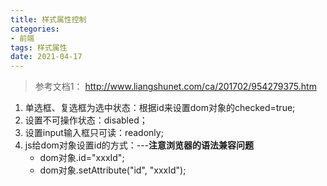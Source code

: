 ```yaml
---
title: 样式属性控制
categories:
- 前端
tags: 样式属性
date: 2021-04-17
---
```


> 参考文档1：  http://www.liangshunet.com/ca/201702/954279375.htm
1. 单选框、复选框为选中状态：根据id来设置dom对象的checked=true;
2. 设置不可操作状态：disabled；
3. 设置input输入框只可读：readonly;
4. js给dom对象设置id的方式：---**注意浏览器的语法兼容问题**
   - dom对象.id="xxxId";
   - dom对象.setAttribute("id", "xxxId");
